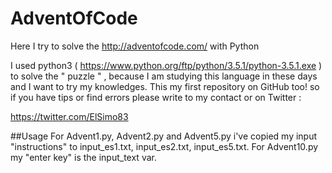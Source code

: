# AdventOfCode
Here I try to solve the http://adventofcode.com/ with Python 


I used python3 ( https://www.python.org/ftp/python/3.5.1/python-3.5.1.exe ) to solve the " puzzle " , because I am studying this language in these days and I want to try my knowledges.
This my first repository on GitHub too! so if you have tips or find errors please write to my contact or on Twitter :

https://twitter.com/ElSimo83  

##Usage
For Advent1.py, Advent2.py and Advent5.py i've copied my input "instructions" to input_es1.txt, input_es2.txt, input_es5.txt.
For Advent10.py my "enter key" is the input_text var.


